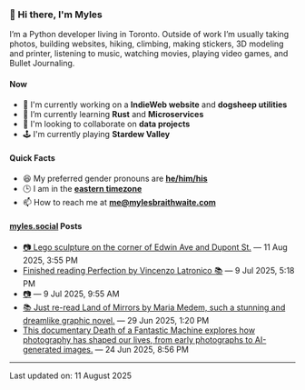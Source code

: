 ### 👋 Hi there, I'm Myles

I’m a Python developer living in Toronto. Outside of work I’m usually taking photos, building websites, hiking, climbing, making stickers, 3D modeling and printer, listening to music, watching movies, playing video games, and Bullet Journaling.

#### Now

-   🔭 I'm currently working on a **IndieWeb website** and **dogsheep utilities**
-   🌱 I’m currently learning **Rust** and **Microservices**
-   👯 I'm looking to collaborate on **data projects**
-   🕹️ I'm currently playing **Stardew Valley**

#### Quick Facts

-   😆 My preferred gender pronouns are **[he/him/his](https://www.mypronouns.org/he-him)**
-   🕒 I am in the **[eastern timezone](https://time.is/Toronto)**
-   📫 How to reach me at **[me@mylesbraithwaite.com](mailto:me@mylesbraithwaite.com)**

<!--
-   🤔 I’m looking for help with ...
-   💬 Ask me about ...
-   ⚡ Fun fact: ...
-->

#### [myles.social](https://myles.social/) Posts
<!-- START: MICROBLOG_POSTS -->
-   [📷 Lego sculpture on the corner of Edwin Ave and Dupont St.](https://myles.social/2025/08/11/lego-sculpture-on-the-corner.html) — 11 Aug 2025, 3:55 PM
-   [Finished reading Perfection by Vincenzo Latronico 📚](https://myles.social/2025/07/09/finished-reading-perfection-by-vincenzo.html) — 9 Jul 2025, 5:18 PM
-   [📷](https://myles.social/2025/07/09/095514.html) — 9 Jul 2025, 9:55 AM
-   [📚 Just re-read Land of Mirrors by Maria Medem, such a stunning and dreamlike graphic novel.](https://myles.social/2025/06/29/just-reread-land-of-mirrors.html) — 29 Jun 2025, 1:20 PM
-   [This documentary Death of a Fantastic Machine explores how photography has shaped our lives, from early photographs to AI-generated images.](https://myles.social/2025/06/24/death-of-a-fantastic-machine.html) — 24 Jun 2025, 8:56 PM
<!-- END: MICROBLOG_POSTS -->

---

<!-- START: LAST_UPDATED_AT -->
Last updated on: 11 August 2025
<!-- END: LAST_UPDATED_AT -->
